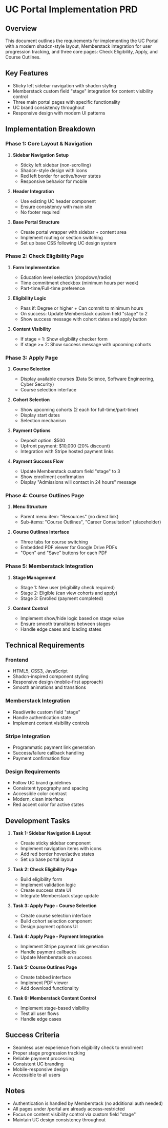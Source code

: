 # UC Portal Implementation PRD

## Overview
This document outlines the requirements for implementing the UC Portal with a modern shadcn-style layout, Memberstack integration for user progression tracking, and three core pages: Check Eligibility, Apply, and Course Outlines.

## Key Features
- Sticky left sidebar navigation with shadcn styling
- Memberstack custom field "stage" integration for content visibility control
- Three main portal pages with specific functionality
- UC brand consistency throughout
- Responsive design with modern UI patterns

## Implementation Breakdown

### Phase 1: Core Layout & Navigation
1. **Sidebar Navigation Setup**
   - Sticky left sidebar (non-scrolling)
   - Shadcn-style design with icons
   - Red left border for active/hover states
   - Responsive behavior for mobile

2. **Header Integration**
   - Use existing UC header component
   - Ensure consistency with main site
   - No footer required

3. **Base Portal Structure**
   - Create portal wrapper with sidebar + content area
   - Implement routing or section switching
   - Set up base CSS following UC design system

### Phase 2: Check Eligibility Page
1. **Form Implementation**
   - Education level selection (dropdown/radio)
   - Time commitment checkbox (minimum hours per week)
   - Part-time/Full-time preference

2. **Eligibility Logic**
   - Pass if: Degree or higher + Can commit to minimum hours
   - On success: Update Memberstack custom field "stage" to 2
   - Show success message with cohort dates and apply button

3. **Content Visibility**
   - If stage = 1: Show eligibility checker form
   - If stage >= 2: Show success message with upcoming cohorts

### Phase 3: Apply Page
1. **Course Selection**
   - Display available courses (Data Science, Software Engineering, Cyber Security)
   - Course selection interface

2. **Cohort Selection**
   - Show upcoming cohorts (2 each for full-time/part-time)
   - Display start dates
   - Selection mechanism

3. **Payment Options**
   - Deposit option: $500
   - Upfront payment: $10,000 (20% discount)
   - Integration with Stripe hosted payment links

4. **Payment Success Flow**
   - Update Memberstack custom field "stage" to 3
   - Show enrollment confirmation
   - Display "Admissions will contact in 24 hours" message

### Phase 4: Course Outlines Page
1. **Menu Structure**
   - Parent menu item: "Resources" (no direct link)
   - Sub-items: "Course Outlines", "Career Consultation" (placeholder)

2. **Course Outlines Interface**
   - Three tabs for course switching
   - Embedded PDF viewer for Google Drive PDFs
   - "Open" and "Save" buttons for each PDF

### Phase 5: Memberstack Integration
1. **Stage Management**
   - Stage 1: New user (eligibility check required)
   - Stage 2: Eligible (can view cohorts and apply)
   - Stage 3: Enrolled (payment completed)

2. **Content Control**
   - Implement show/hide logic based on stage value
   - Ensure smooth transitions between stages
   - Handle edge cases and loading states

## Technical Requirements

### Frontend
- HTML5, CSS3, JavaScript
- Shadcn-inspired component styling
- Responsive design (mobile-first approach)
- Smooth animations and transitions

### Memberstack Integration
- Read/write custom field "stage"
- Handle authentication state
- Implement content visibility controls

### Stripe Integration
- Programmatic payment link generation
- Success/failure callback handling
- Payment confirmation flow

### Design Requirements
- Follow UC brand guidelines
- Consistent typography and spacing
- Accessible color contrast
- Modern, clean interface
- Red accent color for active states

## Development Tasks

1. **Task 1: Sidebar Navigation & Layout**
   - Create sticky sidebar component
   - Implement navigation items with icons
   - Add red border hover/active states
   - Set up base portal layout

2. **Task 2: Check Eligibility Page**
   - Build eligibility form
   - Implement validation logic
   - Create success state UI
   - Integrate Memberstack stage update

3. **Task 3: Apply Page - Course Selection**
   - Create course selection interface
   - Build cohort selection component
   - Design payment options UI

4. **Task 4: Apply Page - Payment Integration**
   - Implement Stripe payment link generation
   - Handle payment callbacks
   - Update Memberstack on success

5. **Task 5: Course Outlines Page**
   - Create tabbed interface
   - Implement PDF viewer
   - Add download functionality

6. **Task 6: Memberstack Content Control**
   - Implement stage-based visibility
   - Test all user flows
   - Handle edge cases

## Success Criteria
- Seamless user experience from eligibility check to enrollment
- Proper stage progression tracking
- Reliable payment processing
- Consistent UC branding
- Mobile-responsive design
- Accessible to all users

## Notes
- Authentication is handled by Memberstack (no additional auth needed)
- All pages under /portal are already access-restricted
- Focus on content visibility control via custom field "stage"
- Maintain UC design consistency throughout